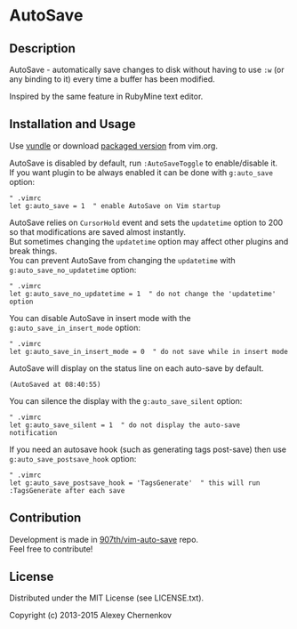 # AutoSave

## Description

AutoSave - automatically save changes to disk without having to use `:w` (or any binding to it) every time a buffer has been modified.

Inspired by the same feature in RubyMine text editor.

## Installation and Usage

Use [vundle](https://github.com/gmarik/vundle) or
download [packaged version](http://www.vim.org/scripts/script.php?script_id=4521) from vim.org.

AutoSave is disabled by default, run `:AutoSaveToggle` to enable/disable it.  
If you want plugin to be always enabled it can be done with `g:auto_save` option:

```VimL
" .vimrc
let g:auto_save = 1  " enable AutoSave on Vim startup

```

AutoSave relies on `CursorHold` event and sets the `updatetime` option to 200 so that modifications are saved almost instantly.  
But sometimes changing the `updatetime` option may affect other plugins and break things.  
You can prevent AutoSave from changing the `updatetime` with `g:auto_save_no_updatetime` option:

```VimL
" .vimrc
let g:auto_save_no_updatetime = 1  " do not change the 'updatetime' option

```

You can disable AutoSave in insert mode with the `g:auto_save_in_insert_mode` option:

```VimL
" .vimrc
let g:auto_save_in_insert_mode = 0  " do not save while in insert mode

```

AutoSave will display on the status line on each auto-save by default.

```
(AutoSaved at 08:40:55)
```

You can silence the display with the `g:auto_save_silent` option:

```VimL
" .vimrc
let g:auto_save_silent = 1  " do not display the auto-save notification

```

If you need an autosave hook (such as generating tags post-save) then use `g:auto_save_postsave_hook` option:

```VimL
" .vimrc
let g:auto_save_postsave_hook = 'TagsGenerate'  " this will run :TagsGenerate after each save

```

## Contribution

Development is made in [907th/vim-auto-save](https://github.com/907th/vim-auto-save) repo.  
Feel free to contribute!

## License

Distributed under the MIT License (see LICENSE.txt).

Copyright (c) 2013-2015 Alexey Chernenkov
